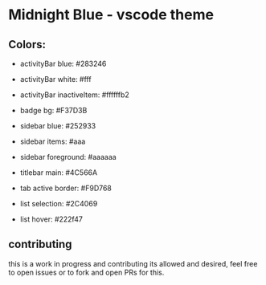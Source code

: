# Midnight Blue - vscode theme

## Colors: 
- activityBar blue: #283246
- activityBar white: #fff
- activityBar inactiveItem: #ffffffb2

- badge bg: #F37D3B

- sidebar blue: #252933
- sidebar items: #aaa
- sidebar foreground: #aaaaaa

- titlebar main: #4C566A

- tab active border: #F9D768
- list selection: #2C4069
- list hover: #222f47

## contributing
this is a work in progress and contributing its allowed and desired, feel free to open issues or to fork and open PRs for this.
